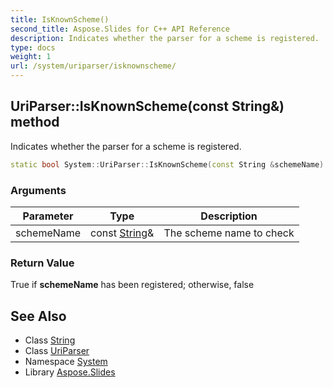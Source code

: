 ```yaml
---
title: IsKnownScheme()
second_title: Aspose.Slides for C++ API Reference
description: Indicates whether the parser for a scheme is registered.
type: docs
weight: 1
url: /system/uriparser/isknownscheme/
---
```

## UriParser::IsKnownScheme(const String\&) method


Indicates whether the parser for a scheme is registered.

```cpp
static bool System::UriParser::IsKnownScheme(const String &schemeName)
```


### Arguments

| Parameter | Type | Description |
| --- | --- | --- |
| schemeName | const [String](../../string/)\& | The scheme name to check |

### Return Value

True if **schemeName** has been registered; otherwise, false

## See Also

* Class [String](../../string/)
* Class [UriParser](../)
* Namespace [System](../../)
* Library [Aspose.Slides](../../../)